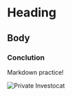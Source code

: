 # Heading

## Body

### Conclution

Markdown practice!

![Private Investocat](https://octodex.github.com/images/privateinvestocat.jpg)
